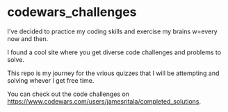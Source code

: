 # codewars_challenges

I've decided to practice my coding skills and exercise my brains w=every now and then.

I found a cool site where you get diverse code challenges and problems to solve.

This repo is my journey for the vrious quizzes that I will be attempting and solving whever I get free time.

You can check out the code challenges on https://www.codewars.com/users/jamesritala/completed_solutions.

